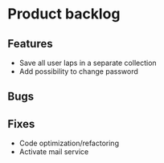 # Product backlog
## Features
- Save all user laps in a separate collection
- Add possibility to change password
## Bugs

## Fixes
- Code optimization/refactoring
- Activate mail service
